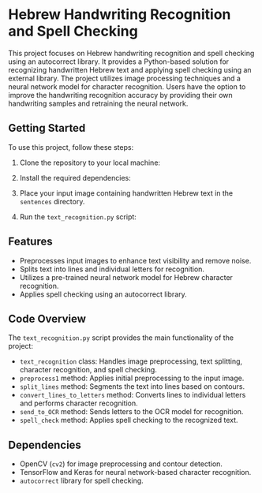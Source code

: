# Hebrew Handwriting Recognition and Spell Checking

This project focuses on Hebrew handwriting recognition and spell checking using an autocorrect library. It provides a Python-based solution for recognizing handwritten Hebrew text and applying spell checking using an external library. The project utilizes image processing techniques and a neural network model for character recognition.
Users have the option to improve the handwriting recognition accuracy by providing their own handwriting samples and retraining the neural network.
## Getting Started

To use this project, follow these steps:

1. Clone the repository to your local machine:


2. Install the required dependencies:


3. Place your input image containing handwritten Hebrew text in the `sentences` directory.

4. Run the `text_recognition.py` script:


## Features

- Preprocesses input images to enhance text visibility and remove noise.
- Splits text into lines and individual letters for recognition.
- Utilizes a pre-trained neural network model for Hebrew character recognition.
- Applies spell checking using an autocorrect library.

## Code Overview

The `text_recognition.py` script provides the main functionality of the project:

- `text_recognition` class: Handles image preprocessing, text splitting, character recognition, and spell checking.
- `preprocess1` method: Applies initial preprocessing to the input image.
- `split_lines` method: Segments the text into lines based on contours.
- `convert_lines_to_letters` method: Converts lines to individual letters and performs character recognition.
- `send_to_OCR` method: Sends letters to the OCR model for recognition.
- `spell_check` method: Applies spell checking to the recognized text.

## Dependencies

- OpenCV (`cv2`) for image preprocessing and contour detection.
- TensorFlow and Keras for neural network-based character recognition.
- `autocorrect` library for spell checking.
